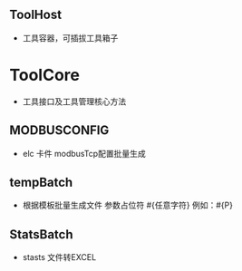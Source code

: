 ## ToolHost

* 工具容器，可插拔工具箱子

# ToolCore 

* 工具接口及工具管理核心方法

##  MODBUSCONFIG

* elc 卡件 modbusTcp配置批量生成
##  tempBatch 

* 根据模板批量生成文件 参数占位符 #{任意字符} 例如：#{P}

##  StatsBatch 

* stasts 文件转EXCEL 
